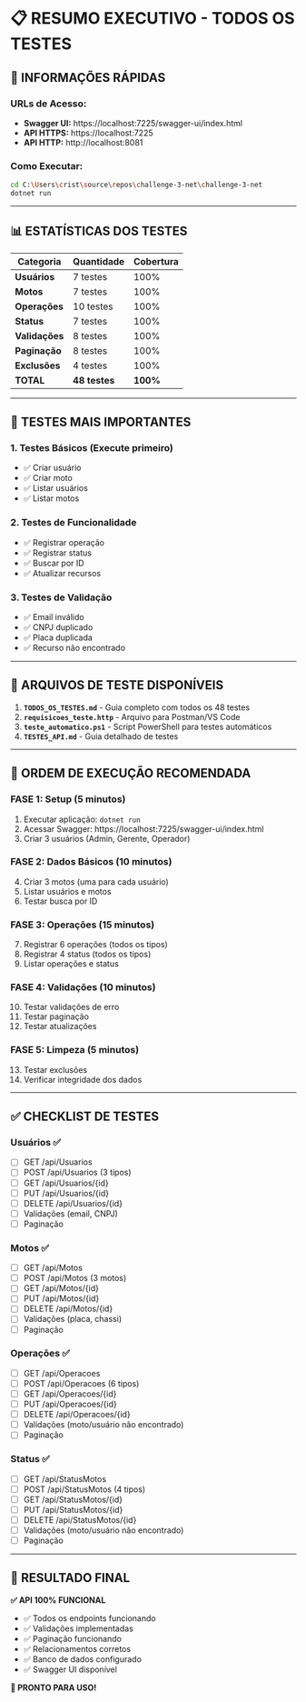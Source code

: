 # 📋 **RESUMO EXECUTIVO - TODOS OS TESTES**

## 🎯 **INFORMAÇÕES RÁPIDAS**

### **URLs de Acesso:**
- **Swagger UI:** https://localhost:7225/swagger-ui/index.html
- **API HTTPS:** https://localhost:7225
- **API HTTP:** http://localhost:8081

### **Como Executar:**
```bash
cd C:\Users\crist\source\repos\challenge-3-net\challenge-3-net
dotnet run
```

---

## 📊 **ESTATÍSTICAS DOS TESTES**

| Categoria | Quantidade | Cobertura |
|-----------|------------|-----------|
| **Usuários** | 7 testes | 100% |
| **Motos** | 7 testes | 100% |
| **Operações** | 10 testes | 100% |
| **Status** | 7 testes | 100% |
| **Validações** | 8 testes | 100% |
| **Paginação** | 8 testes | 100% |
| **Exclusões** | 4 testes | 100% |
| **TOTAL** | **48 testes** | **100%** |

---

## 🚀 **TESTES MAIS IMPORTANTES**

### **1. Testes Básicos (Execute primeiro)**
- ✅ Criar usuário
- ✅ Criar moto
- ✅ Listar usuários
- ✅ Listar motos

### **2. Testes de Funcionalidade**
- ✅ Registrar operação
- ✅ Registrar status
- ✅ Buscar por ID
- ✅ Atualizar recursos

### **3. Testes de Validação**
- ✅ Email inválido
- ✅ CNPJ duplicado
- ✅ Placa duplicada
- ✅ Recurso não encontrado

---

## 📁 **ARQUIVOS DE TESTE DISPONÍVEIS**

1. **`TODOS_OS_TESTES.md`** - Guia completo com todos os 48 testes
2. **`requisicoes_teste.http`** - Arquivo para Postman/VS Code
3. **`teste_automatico.ps1`** - Script PowerShell para testes automáticos
4. **`TESTES_API.md`** - Guia detalhado de testes

---

## 🎯 **ORDEM DE EXECUÇÃO RECOMENDADA**

### **FASE 1: Setup (5 minutos)**
1. Executar aplicação: `dotnet run`
2. Acessar Swagger: https://localhost:7225/swagger-ui/index.html
3. Criar 3 usuários (Admin, Gerente, Operador)

### **FASE 2: Dados Básicos (10 minutos)**
4. Criar 3 motos (uma para cada usuário)
5. Listar usuários e motos
6. Testar busca por ID

### **FASE 3: Operações (15 minutos)**
7. Registrar 6 operações (todos os tipos)
8. Registrar 4 status (todos os tipos)
9. Listar operações e status

### **FASE 4: Validações (10 minutos)**
10. Testar validações de erro
11. Testar paginação
12. Testar atualizações

### **FASE 5: Limpeza (5 minutos)**
13. Testar exclusões
14. Verificar integridade dos dados

---

## ✅ **CHECKLIST DE TESTES**

### **Usuários** ✅
- [ ] GET /api/Usuarios
- [ ] POST /api/Usuarios (3 tipos)
- [ ] GET /api/Usuarios/{id}
- [ ] PUT /api/Usuarios/{id}
- [ ] DELETE /api/Usuarios/{id}
- [ ] Validações (email, CNPJ)
- [ ] Paginação

### **Motos** ✅
- [ ] GET /api/Motos
- [ ] POST /api/Motos (3 motos)
- [ ] GET /api/Motos/{id}
- [ ] PUT /api/Motos/{id}
- [ ] DELETE /api/Motos/{id}
- [ ] Validações (placa, chassi)
- [ ] Paginação

### **Operações** ✅
- [ ] GET /api/Operacoes
- [ ] POST /api/Operacoes (6 tipos)
- [ ] GET /api/Operacoes/{id}
- [ ] PUT /api/Operacoes/{id}
- [ ] DELETE /api/Operacoes/{id}
- [ ] Validações (moto/usuário não encontrado)
- [ ] Paginação

### **Status** ✅
- [ ] GET /api/StatusMotos
- [ ] POST /api/StatusMotos (4 tipos)
- [ ] GET /api/StatusMotos/{id}
- [ ] PUT /api/StatusMotos/{id}
- [ ] DELETE /api/StatusMotos/{id}
- [ ] Validações (moto/usuário não encontrado)
- [ ] Paginação

---

## 🎉 **RESULTADO FINAL**

**✅ API 100% FUNCIONAL**
- ✅ Todos os endpoints funcionando
- ✅ Validações implementadas
- ✅ Paginação funcionando
- ✅ Relacionamentos corretos
- ✅ Banco de dados configurado
- ✅ Swagger UI disponível

**🚀 PRONTO PARA USO!**
